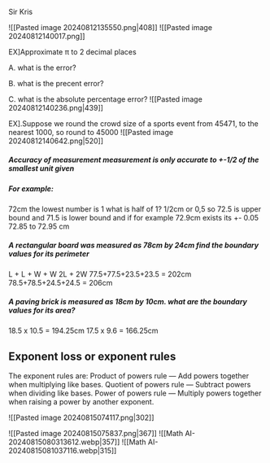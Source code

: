 Sir Kris

![[Pasted image 20240812135550.png|408]]
![[Pasted image 20240812140017.png]]

EX]Approximate π to 2 decimal places

A. what is the error?

B. what is the precent error?

C. what is the absolute percentage error?
![[Pasted image 20240812140236.png|439]]

EX].Suppose we round the crowd size of a sports event from 45471, to the nearest 1000, so round to 45000
![[Pasted image 20240812140642.png|520]]


##### **Accuracy of measurement measurement is only accurate to +-1/2 of the smallest unit given**
##### **For example:**
72cm the lowest number is 1 what is half of 1? 1/2cm or 0,5
so 72.5 is upper bound and 71.5 is lower bound and if for example
72.9cm exists its +- 0.05
72.85 to 72.95 cm

##### **A rectangular board was measured as 78cm by 24cm find the boundary values for its perimeter**
L + L + W + W
2L + 2W
77.5+77.5+23.5+23.5 = 202cm
78.5+78.5+24.5+24.5 = 206cm

##### **A paving brick is measured as 18cm by 10cm. what are the boundary values for its area?**
18.5 x 10.5 = 194.25cm
17.5 x 9.6 = 166.25cm


## Exponent loss or exponent rules
The exponent rules are: Product of powers rule — Add powers together when multiplying like bases. Quotient of powers rule — Subtract powers when dividing like bases. Power of powers rule — Multiply powers together when raising a power by another exponent.

![[Pasted image 20240815074117.png|302]]

![[Pasted image 20240815075837.png|367]]
![[Math AI-20240815080313612.webp|357]]
![[Math AI-20240815081037116.webp|315]]